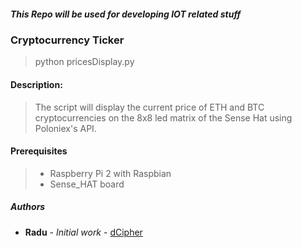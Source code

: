##### This Repo will be used for developing IOT related stuff

### Cryptocurrency Ticker 
>python pricesDisplay.py 
#### Description:
>The script will display the current price of ETH and BTC cryptocurrencies on the 8x8 led matrix of the Sense Hat using Poloniex's API.
>
#### Prerequisites

> - Raspberry Pi 2 with Raspbian <br />
> - Sense_HAT board<br />

##### Authors
* **Radu** - *Initial work* - [dCipher](https://github.com/dCipherDev)


